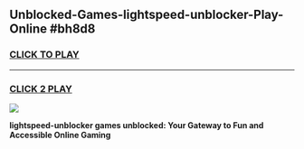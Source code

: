 
## Unblocked-Games-lightspeed-unblocker-Play-Online #bh8d8
<h3>
<a href="https://news.freeplayer.one?title=lightspeed-unblocker&ref=3">CLICK TO PLAY</a></h3>
<hr>

<h3>
<a href="https://news.freeplayer.one?title=lightspeed-unblocker&ref=3">CLICK 2 PLAY</a>
  
</h3>

<a href="https://news.freeplayer.one?title=lightspeed-unblocker&ref=3"><img src="https://clearcache.store/games.png"></a>


**lightspeed-unblocker games unblocked: Your Gateway to Fun and Accessible Online Gaming**
